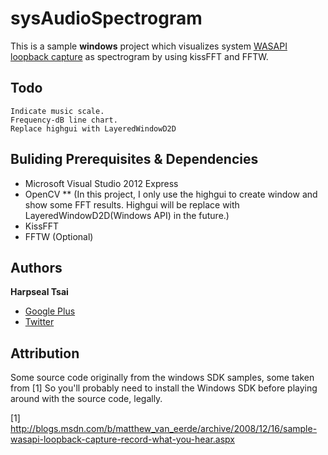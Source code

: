 # sysAudioSpectrogram

This is a sample **windows** project which visualizes system [WASAPI loopback capture](http://blogs.msdn.com/b/matthew_van_eerde/archive/2008/12/16/sample-wasapi-loopback-capture-record-what-you-hear.aspx) as spectrogram by using kissFFT and FFTW.


## Todo
```
Indicate music scale.
Frequency-dB line chart.
Replace highgui with LayeredWindowD2D
```

## Buliding Prerequisites & Dependencies
* Microsoft Visual Studio 2012 Express
* OpenCV 
	** (In this project, I only use the highgui to create window and show some FFT results. Highgui will be replace with LayeredWindowD2D(Windows API) in the future.)
* KissFFT
* FFTW (Optional)

## Authors

**Harpseal Tsai**

+ [Google Plus](https://plus.google.com/u/1/104780260310145497080/)
+ [Twitter](https://twitter.com/HarpsealTsai)


## Attribution

Some source code originally from the windows SDK samples, some taken from [1]
So you'll probably need to install the Windows SDK before playing around with the source code, legally.

[1] http://blogs.msdn.com/b/matthew_van_eerde/archive/2008/12/16/sample-wasapi-loopback-capture-record-what-you-hear.aspx